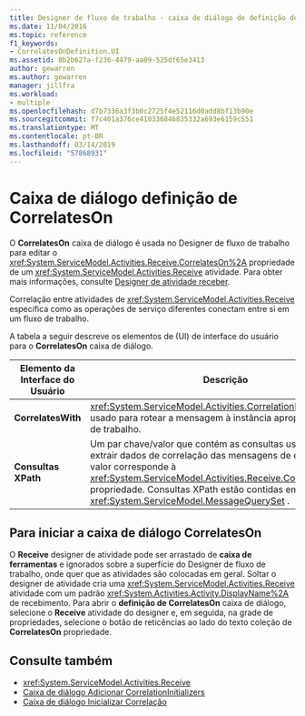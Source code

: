 ```yaml
---
title: Designer de fluxo de trabalho - caixa de diálogo de definição de CorrelatesOn
ms.date: 11/04/2016
ms.topic: reference
f1_keywords:
- CorrelatesOnDefinition.UI
ms.assetid: 8b2b627a-f236-4479-aa09-525df65e3413
author: gewarren
ms.author: gewarren
manager: jillfra
ms.workload:
- multiple
ms.openlocfilehash: d7b7336a3f3b0c2725f4e52116d0add8bf13b90e
ms.sourcegitcommit: f7c401a376ce410336846835332a693e6159c551
ms.translationtype: MT
ms.contentlocale: pt-BR
ms.lasthandoff: 03/14/2019
ms.locfileid: "57868931"
---
```

# <a name="correlateson-definition-dialog-box"></a>Caixa de diálogo definição de CorrelatesOn

O **CorrelatesOn** caixa de diálogo é usada no Designer de fluxo de trabalho para editar o <xref:System.ServiceModel.Activities.Receive.CorrelatesOn%2A> propriedade de um <xref:System.ServiceModel.Activities.Receive> atividade. Para obter mais informações, consulte [Designer de atividade receber](../workflow-designer/receive-activity-designer.md).

Correlação entre atividades de <xref:System.ServiceModel.Activities.Receive> especifica como as operações de serviço diferentes conectam entre si em um fluxo de trabalho.

A tabela a seguir descreve os elementos de (UI) de interface do usuário para o **CorrelatesOn** caixa de diálogo.

|Elemento da Interface do Usuário|Descrição|
|-|-----------------|
|**CorrelatesWith**|<xref:System.ServiceModel.Activities.CorrelationHandle> que é usado para rotear a mensagem à instância apropriado de fluxo de trabalho.|
|**Consultas XPath**|Um par chave/valor que contém as consultas usadas para extrair dados de correlação das mensagens de entrada. Esse valor corresponde à <xref:System.ServiceModel.Activities.Receive.CorrelatesOn%2A> propriedade. Consultas XPath estão contidas em um objeto de <xref:System.ServiceModel.MessageQuerySet> .|

## <a name="to-launch-the-correlateson-dialog-box"></a>Para iniciar a caixa de diálogo CorrelatesOn

O **Receive** designer de atividade pode ser arrastado de **caixa de ferramentas** e ignorados sobre a superfície do Designer de fluxo de trabalho, onde quer que as atividades são colocadas em geral. Soltar o designer de atividade cria uma <xref:System.ServiceModel.Activities.Receive> atividade com um padrão <xref:System.Activities.Activity.DisplayName%2A> de recebimento. Para abrir o **definição de CorrelatesOn** caixa de diálogo, selecione o **Receive** atividade do designer e, em seguida, na grade de propriedades, selecione o botão de reticências ao lado do texto coleção de  **CorrelatesOn** propriedade.

## <a name="see-also"></a>Consulte também

- <xref:System.ServiceModel.Activities.Receive>
- [Caixa de diálogo Adicionar CorrelationInitializers](../workflow-designer/add-correlationinitializers-dialog-box.md)
- [Caixa de diálogo Inicializar Correlação](../workflow-designer/initialize-correlation-dialog-box.md)